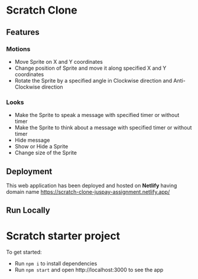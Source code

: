 # Scratch Clone 

## Features

### Motions
- Move Sprite on X and Y coordinates
- Change position of Sprite and move it along specified X and Y coordinates
- Rotate the Sprite by a specified angle in Clockwise direction and Anti-Clockwise direction

### Looks
- Make the Sprite to speak a message with specified timer or without timer
- Make the Sprite to think about a message with specified timer or without timer
- Hide message
- Show or Hide a Sprite
- Change size of the Sprite

## Deployment

This web application has been deployed and hosted on **Netlify** having domain name https://scratch-clone-juspay-assignment.netlify.app/

## Run Locally

# Scratch starter project

To get started:

- Run `npm i` to install dependencies
- Run `npm start` and open http://localhost:3000 to see the app
